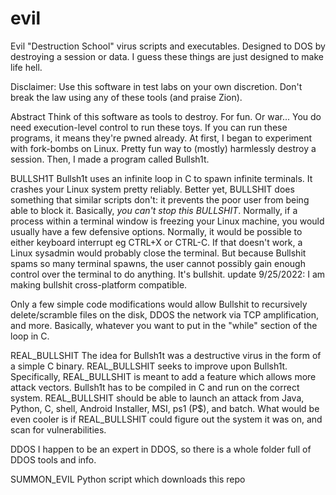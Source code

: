 # evil
Evil "Destruction School" virus scripts and executables.
Designed to DOS by destroying a session or data.
I guess these things are just designed to make life hell.

Disclaimer:
Use this software in test labs on your own discretion.
Don't break the law using any of these tools (and praise Zion).

Abstract
Think of this software as tools to destroy. For fun. Or war...
You do need execution-level control to run these toys.
If you can run these programs, it means they're pwned already.
At first, I began to experiment with fork-bombs on Linux.
Pretty fun way to (mostly) harmlessly destroy a session.
Then, I made a program called Bullsh1t.

BULLSH1T
Bullsh1t uses an infinite loop in C to spawn infinite terminals.
It crashes your Linux system pretty reliably.
Better yet, BULLSHIT does something that similar scripts don't: it prevents the poor user from being able to block it. Basically, *you can't stop this BULLSHIT*. Normally, if a process within a terminal window is freezing your Linux machine, you would usually have a few defensive options. Normally, it would be possible to either keyboard interrupt eg CTRL+X or CTRL-C. If that doesn't work, a Linux sysadmin would probably close the terminal. But because Bullshit spams so many terminal spawns, the user cannot possibly gain enough control over the terminal to do anything. It's bullshit.
update 9/25/2022: I am making bullshit cross-platform compatible.

Only a few simple code modifications would allow Bullshit to recursively delete/scramble files on the disk, DDOS the network via TCP amplification, and more. Basically, whatever you want to put in the "while" section of the loop in C.

REAL_BULLSHIT
The idea for Bullsh1t was a destructive virus in the form of a simple C binary. REAL_BULLSHIT seeks to improve upon Bullsh1t. Specifically, REAL_BULLSHIT is meant to add a feature which allows more attack vectors. Bullsh1t has to be compiled in C and run on the correct system. REAL_BULLSHIT should be able to launch an attack from Java, Python, C, shell, Android Installer, MSI, ps1 (P$), and batch. What would be even cooler is if REAL_BULLSHIT could figure out the system it was on, and scan for vulnerabilities. 

DDOS
I happen to be an expert in DDOS, so there is a whole folder full of DDOS tools and info.

SUMMON_EVIL
Python script which downloads this repo
